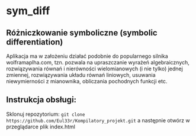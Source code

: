 # sym_diff


## Różniczkowanie symboliczne (symbolic differentiation)

Aplikacja ma w założeniu działać podobnie do popularnego silnika wolframaplha.com, tzn. pozwala na upraszczanie wyrażeń algebraicznych, rozwiązywania równań i nierówności wielomianowych (i nie tylko) jednej zmiennej, rozwiązywania układu równań liniowych, usuwania niewymierności z mianownika, obliczania pochodnych funkcji etc.

## Instrukcja obsługi:
Sklonuj repozytorium: `git clone https://github.com/Eul33r/Kompilatory_projekt.git` a następnie otwórz w przeglądarce plik index.html
